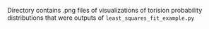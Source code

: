 Directory contains .png files of visualizations of torision probability distributions that were outputs of `least_squares_fit_example.py`
